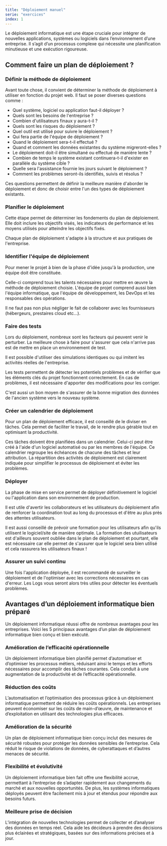 ```yaml
---
title: "Déploiement manuel"
serie: "exercices"
index: 1
---
```


Le déploiement informatique est une étape cruciale pour intégrer de nouvelles applications, systèmes ou logiciels dans l’environnement d’une entreprise. Il s’agit d’un processus complexe qui nécessite une planification minutieuse et une exécution rigoureuse. 

## Comment faire un plan de déploiement ?
 

### Définir la méthode de déploiement

Avant toute chose, il convient de déterminer la méthode de déploiement à utiliser en fonction du projet web. Il faut se poser diverses questions comme :

- Quel système, logiciel ou application faut-il déployer ?
- Quels sont les besoins de l'entreprise ?
- Combien d'utilisateurs finaux y aura-t-il ?
- Quels sont les risques du déploiement ?
- Quel outil est utilisé pour suivre le déploiement ?
- Qui fera partie de l'équipe de déploiement ?
- Quand le déploiement sera-t-il effectué ?
- Quand et comment les données existantes du système migreront-elles ?
- Le déploiement doit-il être simultané ou effectué de manière lente ?
- Combien de temps le système existant continuera-t-il d'exister en parallèle du système cible ?
- Quelle sera l'assistance fournie les jours suivant le déploiement ?
- Comment les problèmes seront-ils identifiés, suivis et résolus ?

Ces questions permettent de définir la meilleure manière d'aborder le déploiement et donc de choisir entre l'un des types de déploiement existants.

 
### Planifier le déploiement

Cette étape permet de déterminer les fondements du plan de déploiement. Elle doit inclure les objectifs visés, les indicateurs de performance et les moyens utilisés pour atteindre les objectifs fixés.

Chaque plan de déploiement s'adapte à la structure et aux pratiques de l'entreprise.

 
### Identifier l'équipe de déploiement

Pour mener le projet à bien de la phase d'idée jusqu'à la production, une équipe doit être constituée.

Celle-ci comprend tous les talents nécessaires pour mettre en œuvre la méthode de déploiement choisie. L'équipe de projet comprend aussi bien l'équipe informatique, que l'équipe de développement, les DevOps et les responsables des opérations.

Il ne faut pas non plus négliger le fait de collaborer avec les fournisseurs (hébergeurs, prestaires cloud etc...).

 
### Faire des tests

Lors du déploiement, nombreux sont les facteurs qui peuvent venir le perturber. La meilleure chose à faire pour s'assurer que cela n'arrive pas est de mettre en place un environnement de test.

Il est possible d'utiliser des simulations identiques ou qui imitent les activités réelles de l'entreprise.

Les tests permettent de détecter les potentiels problèmes et de vérifier que les éléments clés du projet fonctionnent correctement. En cas de problèmes, il est nécessaire d'apporter des modifications pour les corriger.

C'est aussi un bon moyen de s'assurer de la bonne migration des données de l'ancien système vers le nouveau système.

 
### Créer un calendrier de déploiement

Pour un plan de déploiement efficace, il est conseillé de le diviser en tâches. Cela permet de faciliter le travail, de le rendre plus gérable tout en optimisant la productivité.

Ces tâches doivent être planifiées dans un calendrier. Celui-ci peut être créé à l'aide d'un logiciel automatisé ou par les membres de l'équipe. Ce calendrier regroupe les échéances de chacune des tâches et leur attribution. La répartition des activités de déploiement est clairement indiquée pour simplifier le processus de déploiement et éviter les problèmes.


### Déployer

La phase de mise en service permet de déployer définitivement le logiciel ou l'application dans son environnement de production.

Il est utile d'avertir les collaborateurs et les utilisateurs du déploiement afin de renforcer la coordination tout au long du processus et d'être au plus près des attentes utilisateurs.

Il est aussi conseillé de prévoir une formation pour les utilisateurs afin qu'ils utilisent le logiciel/site de manière optimale. La formation des utuilisateurs est d'ailleurs souvent oubliée dans le plan de déploiement et pourtant, elle est nécessaire car elle permet de s'assurer que le logiciel sera bien utilisé et cela rassurera les utilisateurs finaux !


### Assurer un suivi continu

Une fois l'application déployée, il est recommandé de surveiller le déploiement et de l'optimiser avec les corrections nécessaires en cas d'erreur. Les Logs vous seront alors très utiles pour détecter les éventuels problèmes.


## Avantages d’un déploiement informatique bien préparé

Un déploiement informatique réussi offre de nombreux avantages pour les entreprises. Voici les 5 principaux avantages d’un plan de déploiement informatique bien conçu et bien exécuté.

### Amélioration de l’efficacité opérationnelle

Un déploiement informatique bien planifié permet d’automatiser et d’optimiser les processus métiers, réduisant ainsi le temps et les efforts nécessaires pour accomplir des tâches courantes. Cela conduit à une augmentation de la productivité et de l’efficacité opérationnelle.

### Réduction des coûts

L’automatisation et l’optimisation des processus grâce à un déploiement informatique permettent de réduire les coûts opérationnels. Les entreprises peuvent économiser sur les coûts de main-d’œuvre, de maintenance et d’exploitation en utilisant des technologies plus efficaces.

### Amélioration de la sécurité

Un plan de déploiement informatique bien conçu inclut des mesures de sécurité robustes pour protéger les données sensibles de l’entreprise. Cela réduit le risque de violations de données, de cyberattaques et d’autres menaces de sécurité.

### Flexibilité et évolutivité

Un déploiement informatique bien fait offre une flexibilité accrue, permettant à l’entreprise de s’adapter rapidement aux changements du marché et aux nouvelles opportunités. De plus, les systèmes informatiques déployés peuvent être facilement mis à jour et étendus pour répondre aux besoins futurs.

### Meilleure prise de décision

L’intégration de nouvelles technologies permet de collecter et d’analyser des données en temps réel. Cela aide les décideurs à prendre des décisions plus éclairées et stratégiques, basées sur des informations précises et à jour.
